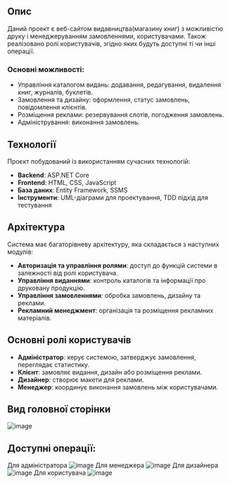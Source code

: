 ## Опис
  Даний проект є веб-сайтом видавництва(магазину книг) з можливістю друку і менеджеруванням замовленнями, користувачами. Також реалізовано ролі користувачів, згідно яких будуть доступні ті чи інші операції.
### Основні можливості:

- Управління каталогом видань: додавання, редагування, видалення книг, журналів, буклетів.
- Замовлення та дизайну: оформлення, статус замовлень, повідомлення клієнтів.
- Розміщення реклами: резервування слотів, погодження замовлень.
- Адміністрування: виконання замовлень.



## Технології

Проєкт побудований із використанням сучасних технологій:

- **Backend**: ASP.NET Core
- **Frontend**: HTML, CSS, JavaScript
- **База даних**: Entity Framework, SSMS
- **Інструменти**: UML-діаграми для проектування, TDD підхід для тестування

## Архітектура

Система має багаторівневу архітектуру, яка складається з наступних модулів:

- **Авторизація та управління ролями**: доступ до функцій системи в залежності від ролі користувача.
- **Управління виданнями**: контроль каталогів та інформації про друковану продукцію.
- **Управління замовленнями**: обробка замовлень, дизайну та реклами.
- **Рекламний менеджмент**: організація та розміщення рекламних матеріалів.



## Основні ролі користувачів

- **Адміністратор**: керує системою, затверджує замовлення, переглядає статистику.
- **Клієнт**: замовляє видання, дизайн або розміщення реклами.
- **Дизайнер**: створює макети для реклами.
- **Менеджер**: координує виконання замовлень між користувачами.



## Вид головної сторінки
  ![image](https://github.com/user-attachments/assets/1d0e967e-c78a-4615-bb0b-07f177c5731b)

## Доступні операції:
  Для адміністратора
  ![image](https://github.com/user-attachments/assets/5fa87982-a851-4c64-b34e-85d2c5a03f30)
  Для менеджера
  ![image](https://github.com/user-attachments/assets/53d5bc00-71ee-414b-9bfe-92ce3d81462d)
  Для дизайнера
  ![image](https://github.com/user-attachments/assets/252f76ee-9775-4c96-ac84-e0f159a82123)
  Для користувача
  ![image](https://github.com/user-attachments/assets/0aa27e9a-506e-4f73-af54-69d10359af61)



